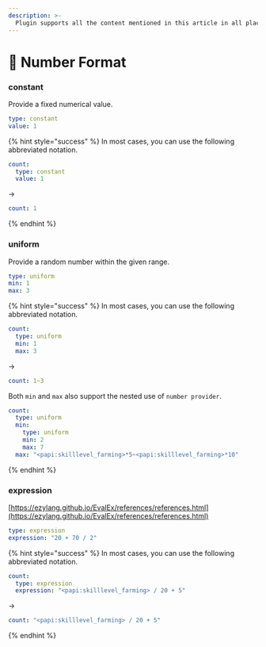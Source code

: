 ```yaml
---
description: >-
  Plugin supports all the content mentioned in this article in all places where numbers are used. It can be used wherever you can think of it!
---
```


# 🔢 Number Format

### constant

Provide a fixed numerical value.

```yaml
type: constant
value: 1
```

{% hint style="success" %}
In most cases, you can use the following abbreviated notation.

```yaml
count:
  type: constant
  value: 1
```

->

```yaml
count: 1
```

{% endhint %}

### uniform

Provide a random number within the given range.

```yaml
type: uniform
min: 1
max: 3
```

{% hint style="success" %}
In most cases, you can use the following abbreviated notation.

```yaml
count:
  type: uniform
  min: 1
  max: 3
```

->

```yaml
count: 1~3
```

Both `min` and `max` also support the nested use of `number provider`.&#x20;

```yaml
count:
  type: uniform
  min:
    type: uniform
    min: 2
    max: 7
  max: "<papi:skilllevel_farming>*5~<papi:skilllevel_farming>*10"
```

{% endhint %}

### expression

[https://ezylang.github.io/EvalEx/references/references.html](https://ezylang.github.io/EvalEx/references/references.html)

```yaml
type: expression
expression: "20 + 70 / 2"
```

{% hint style="success" %}
In most cases, you can use the following abbreviated notation.

```yaml
count:
  type: expression
  expression: "<papi:skilllevel_farming> / 20 + 5"
```

->

```yaml
count: "<papi:skilllevel_farming> / 20 + 5"
```

{% endhint %}
